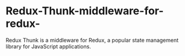 # Redux-Thunk-middleware-for-redux-
 Redux Thunk is a middleware for Redux, a popular state management library for JavaScript applications.
